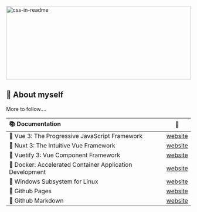 <img src="display.svg" width="100%" height="200" alt="css-in-readme">


## 💬 About myself
More to follow....

|📚 Documentation | 🔗 |
| :--- | :---: |
| 📗 Vue 3: The Progressive JavaScript Framework | [website](https://vuejs.org/) |
| 📗 Nuxt 3: The Intuitive Vue Framework | [website](https://nuxt.com/) |
| 📗 Vuetify 3: Vue Component Framework | [website](https://vuetifyjs.com/en/) |
| 📕 Docker: Accelerated Container Application Development | [website](https://www.docker.com/) |
| 📕 Windows Subsystem for Linux | [website](https://learn.microsoft.com/en-us/windows/wsl/about?source=recommendations) |
| 📘 Github Pages | [website](https://pages.github.com/) |
| 📘 Github Markdown | [website](https://docs.github.com/en/get-started/writing-on-github/getting-started-with-writing-and-formatting-on-github) |

  
<!--
**PeterH3G/peterh3g** is a  _special_ ✨ repository because its `README.md` (this file) appears on your GitHub profile.

Here are some ideas to get you started:

- 🔭 I’m currently working on ...
- 🌱 I’m currently learning ...
- 👯 I’m looking to collaborate on ...
- 🤔 I’m looking for help with ...
- 💬 Ask me about ...
- 📫 How to reach me: ...
- 😄 Pronouns: ...
- ⚡ Fun fact: ...
-->
